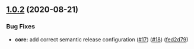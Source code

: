 ## [1.0.2](https://github.com/AdrianInsua/dibujillo/compare/v1.0.1...v1.0.2) (2020-08-21)


### Bug Fixes

* **core:** add correct semantic release configuration ([#17](https://github.com/AdrianInsua/dibujillo/issues/17)) ([#18](https://github.com/AdrianInsua/dibujillo/issues/18)) ([fed2d79](https://github.com/AdrianInsua/dibujillo/commit/fed2d792e4343305282a31251e62b9285568b201))

